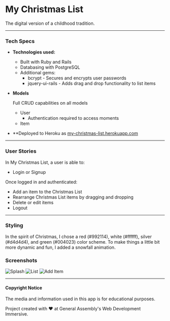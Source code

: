 # My Christmas List

The digital version of a childhood tradition.

---

### Tech Specs

* **Technologies used:**

  - Built with Ruby and Rails
  - Databasing with PostgreSQL
  - Additional gems:
    - bcrypt - Secures and encrypts user passwords
    - jquery-ui-rails - Adds drag and drop functionality to list items
    
* **Models**
  
  Full CRUD capabilities on all models
  - User
    - Authentication required to access moments
  - Item
  
* **Deployed to Heroku as [my-christmas-list.herokuapp.com](http://my-christmas-list.herokuapp.com/)

---

### User Stories

In My Christmas List, a user is able to:
  - Login or Signup

Once logged in and authenticated:
  - Add an item to the Christmas List
  - Rearrange Christmas List items by dragging and dropping
  - Delete or edit items
  - Logout

---

### Styling

In the spirit of Christmas, I chose a red (#992114), white (#ffffff), silver (#d4d4d4), and green (#004023) color scheme. To make things a little bit more dynamic and fun, I added a snowfall animation.

### Screenshots
![Splash](http://i.imgur.com/lv9WDuG.png)
![List](http://i.imgur.com/YpF9DnZ.png)
![Add Item](http://i.imgur.com/9KJFwce.png)

---
#### Copyright Notice

The media and information used in this app is for educational purposes.

Project created with ♥ at General Assembly's Web Development Immersive.
